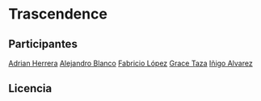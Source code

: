 # Trascendence




## Participantes
  [Adrian Herrera](https://github.com/Adrian-REH)
  [Alejandro Blanco](https://github.com/albartol)
  [Fabricio López](https://github.com/sherlockPE/)
  [Grace Taza](https://github.com/grey-ssy)
  [Iñigo Alvarez](https://github.com/cacharri)


<!-- > [!NOTE]
> Useful information that users should know, even when skimming content.

> [!TIP]
> Helpful advice for doing things better or more easily.

> [!IMPORTANT]
> Key information users need to know to achieve their goal.

> [!WARNING]
> Urgent info that needs immediate user attention to avoid problems.

> [!CAUTION]
> Advises about risks or negative outcomes of certain actions. -->


## Licencia

